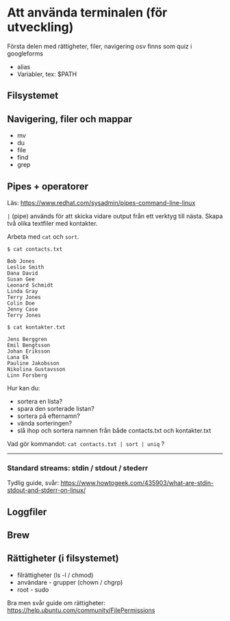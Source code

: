 # Att använda terminalen (för utveckling)

Första delen med rättigheter, filer, navigering osv finns som quiz i googleforms

* alias
* Variabler, tex: $PATH 

## Filsystemet

## Navigering, filer och mappar
* mv
* du
* file
* find
* grep

## Pipes + operatorer

Läs: https://www.redhat.com/sysadmin/pipes-command-line-linux

`|` (pipe) används för att skicka vidare output från ett verktyg till nästa. Skapa två olika textfiler med kontakter. 

Arbeta med `cat` och `sort`.

```
$ cat contacts.txt

Bob Jones
Leslie Smith
Dana David
Susan Gee
Leonard Schmidt
Linda Gray
Terry Jones
Colin Doe
Jenny Case
Terry Jones
```

```
$ cat kontakter.txt

Jens Berggren
Emil Bengtsson
Johan Eriksson
Lana Ek
Pauline Jakobsson
Nikolina Gustavsson
Linn Forsberg
```

Hur kan du:
* sortera en lista?
* spara den sorterade listan?
* sortera på efternamn?
* vända sorteringen?
* slå ihop och sortera namnen från både contacts.txt och kontakter.txt

Vad gör kommandot: `cat contacts.txt | sort | uniq` ?

---





### Standard streams: stdin / stdout / stederr
Tydlig guide, svår: https://www.howtogeek.com/435903/what-are-stdin-stdout-and-stderr-on-linux/

## Loggfiler

## Brew

## Rättigheter (i filsystemet)

* filrättigheter (ls -l / chmod)
* användare - grupper (chown / chgrp)
* root - sudo

Bra men svår guide om rättigheter: https://help.ubuntu.com/community/FilePermissions 